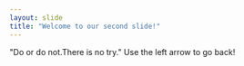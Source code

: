 ```yaml
---
layout: slide
title: "Welcome to our second slide!"
---
```

"Do or do not.There is no try."
Use the left arrow to go back!
